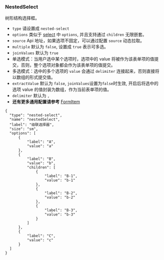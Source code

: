 ### NestedSelect

树形结构选择框。

-   `type` 请设置成 `nested-select`
-   `options` 类似于 [select](./Select.md) 中 `options`, 并且支持通过 `children` 无限嵌套。
-   `source` Api 地址，如果选项不固定，可以通过配置 `source` 动态拉取。
-   `multiple` 默认为 `false`, 设置成 `true` 表示可多选。
-   `joinValues` 默认为 `true`
-   单选模式：当用户选中某个选项时，选项中的 value 将被作为该表单项的值提交，否则，整个选项对象都会作为该表单项的值提交。
-   多选模式：选中的多个选项的 `value` 会通过 `delimiter` 连接起来，否则直接将以数组的形式提交值。
-   `extractValue` 默认为 `false`, `joinValues`设置为`false`时生效, 开启后将选中的选项 value 的值封装为数组，作为当前表单项的值。
-   `delimiter` 默认为 `,`
-   **还有更多通用配置请参考** [FormItem](./FormItem.md)

```schema:height="300" scope="form-item"
{
  "type": "nested-select",
  "name": "nestedSelect",
  "label": "级联选择器",
  "size": "sm",
  "options": [
      {
          "label": "A",
          "value": "a"
      },
      {
          "label": "B",
          "value": "b",
          "children": [
              {
                  "label": "B-1",
                  "value": "b-1"
              },
              {
                  "label": "B-2",
                  "value": "b-2"
              },
              {
                  "label": "B-3",
                  "value": "b-3"
              }
          ]
      },
      {
          "label": "C",
          "value": "c"
      }
  ]
}
```
